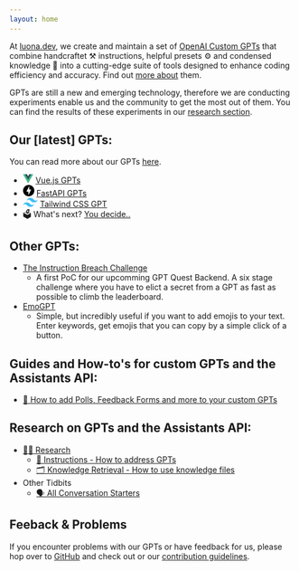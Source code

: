 ```yaml
---
layout: home
---
```


At [luona.dev](https://luona.dev), we create and maintain a set of [OpenAI Custom GPTs](https://openai.com/blog/introducing-gpts) that combine handcraftet ⚒️ instructions, helpful presets ⚙️ and condensed knowledge 🧠 into a cutting-edge suite of tools designed to enhance coding efficiency and accuracy. Find out [more about](/gpts/) them.

GPTs are still a new and emerging technology, therefore we are conducting experiments enable us and the community to get the most out of them. You can find the results of these experiments in our [research section](/research/).

## Our [latest] GPTs:
You can read more about our GPTs [here](/gpts/).
- <img src="/assets/vuejs/vuejs-logo.svg" height="16" /> [Vue.js GPTs](/gpts/vuejs/)
- <img src="/assets/fastapi/fastapi-logo.svg" height="20" style="margin-right:4px;"/>[FastAPI GPTs](/gpts/fastapi/)
- <img src="/assets/gpts/tailwind/tailwind-logo.svg" height="16" /> [Tailwind CSS GPT](/gpts/tailwind/)
- 🗳️ What's next? [You decide..](https://app.formbricks.com/s/clpiu0pdy2vylqg72ki5ikev0) 

## Other GPTs:
- [The Instruction Breach Challenge](https://chat.openai.com/g/g-hOcYiWx9p-instruction-breach-challenge-01-entrance)
    - A first PoC for our upcomming GPT Quest Backend. A six stage challenge where you have to elict a secret from a GPT as fast as possible to climb the leaderboard.
- [EmoGPT](https://chat.openai.com/g/g-m6eGGlS8q-emogpt-emoji-finder)
    - Simple, but incredibly useful if you want to add emojis to your text. Enter keywords, get emojis that you can copy by a simple click of a button.

## Guides and How-to's for custom GPTs and the Assistants API:
- [📝 How to add Polls, Feedback Forms and more to your custom GPTs](/guides/formbricks-in-gpts)

## Research on GPTs and the Assistants API:
- [🧑‍🔬 Research](/research/)
    - [👋 Instructions - How to address GPTs](/research/adressing-experiment/)
    - [🗂️ Knowledge Retrieval - How to use knowledge files](/research/knowledge-retrieval-experiment/)
- Other Tidbits 
    - [🗣️ All Conversation Starters](/tidbits/conversation-starters/)

## Feeback & Problems

If you encounter problems with our GPTs or have feedback for us, please hop over to [GitHub](https://github.com/luona-dev/latestGPTs/) and check out or our [contribution guidelines](https://github.com/luona-dev/latestGPTs#contribution-guidelines).

